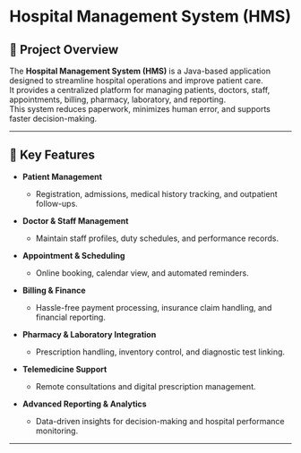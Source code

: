 # Hospital Management System (HMS)

## 📌 Project Overview
The **Hospital Management System (HMS)** is a Java-based application designed to streamline hospital operations and improve patient care.  
It provides a centralized platform for managing patients, doctors, staff, appointments, billing, pharmacy, laboratory, and reporting.  
This system reduces paperwork, minimizes human error, and supports faster decision-making.

---

## 🚀 Key Features
- **Patient Management**  
  - Registration, admissions, medical history tracking, and outpatient follow-ups.  

- **Doctor & Staff Management**  
  - Maintain staff profiles, duty schedules, and performance records.  

- **Appointment & Scheduling**  
  - Online booking, calendar view, and automated reminders.  

- **Billing & Finance**  
  - Hassle-free payment processing, insurance claim handling, and financial reporting.  

- **Pharmacy & Laboratory Integration**  
  - Prescription handling, inventory control, and diagnostic test linking.  

- **Telemedicine Support**  
  - Remote consultations and digital prescription management.  

- **Advanced Reporting & Analytics**  
  - Data-driven insights for decision-making and hospital performance monitoring.  

---
